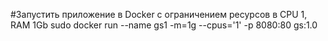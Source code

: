 #Запустить приложение в Docker с ограничением ресурсов в CPU 1, RAM 1Gb
sudo docker run --name gs1 -m=1g --cpus='1' -p 8080:80 gs:1.0
